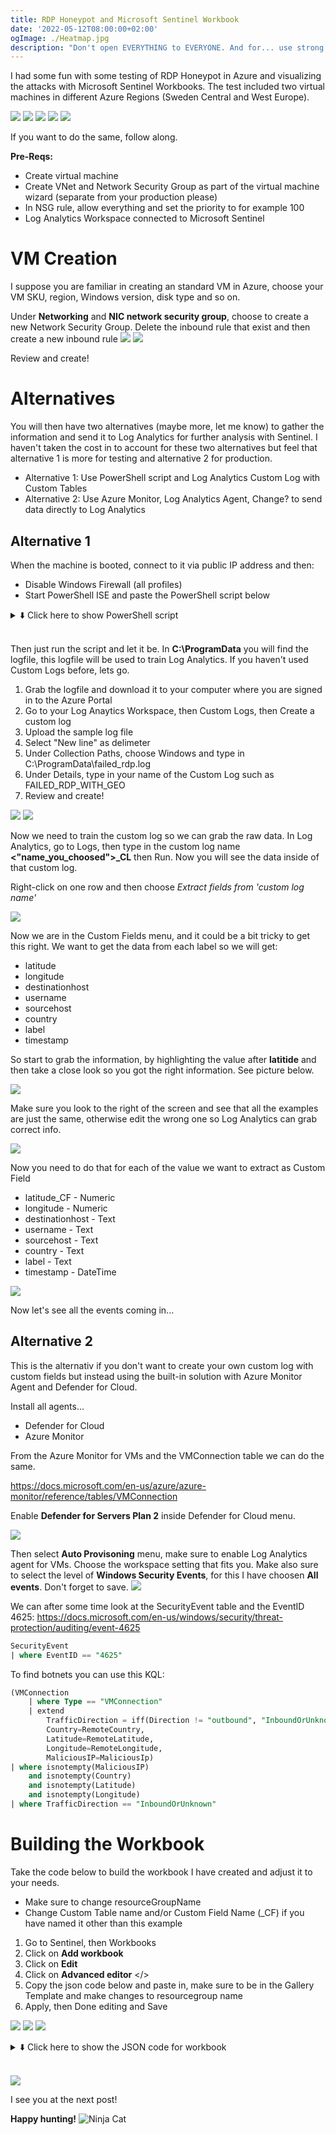 ```yaml
---
title: RDP Honeypot and Microsoft Sentinel Workbook
date: '2022-05-12T08:00:00+02:00'
ogImage: ./Heatmap.jpg
description: "Don't open EVERYTHING to EVERYONE. And for... use strong passwords."
---
```

I had some fun with some testing of RDP Honeypot in Azure and visualizing the attacks with Microsoft Sentinel Workbooks. The test included two virtual machines in different Azure Regions (Sweden Central and West Europe).

![](./Heatmap_1.jpg)
![](./Heatmap_2.jpg)
![](./Heatmap.jpg)
![](./Heatmap_3.jpg)
![](./Heatmap_4.jpg)

If you want to do the same, follow along.

**Pre-Reqs:**
- Create virtual machine
- Create VNet and Network Security Group as part of the virtual machine wizard (separate from your production please)
- In NSG rule, allow everything and set the priority to for example 100
- Log Analytics Workspace connected to Microsoft Sentinel

# VM Creation
I suppose you are familiar in creating an standard VM in Azure, choose your VM SKU, region, Windows version, disk type and so on.

Under **Networking** and **NIC network security group**, choose to create a new Network Security Group.
Delete the inbound rule that exist and then create a new inbound rule
![](./NSG-Create.jpg)
![](./NSG-Allow-All.jpg)

Review and create!

# Alternatives

You will then have two alternatives (maybe more, let me know) to gather the information and send it to Log Analytics for further analysis with Sentinel.
I haven't taken the cost in to account for these two alternatives but feel that alternative 1 is more for testing and alternative 2 for production.

* Alternative 1: Use PowerShell script and Log Analytics Custom Log with Custom Tables
* Alternative 2: Use Azure Monitor, Log Analytics Agent, Change? to send data directly to Log Analytics

## Alternative 1

When the machine is booted, connect to it via public IP address and then:
- Disable Windows Firewall (all profiles)
- Start PowerShell ISE and paste the PowerShell script below

<details>
  <summary>⬇️ Click here to show PowerShell script</summary>

```powershell
$LOGFILE_NAME = "failed_rdp.log"
$LOGFILE_PATH = "C:\ProgramData\$($LOGFILE_NAME)"

# This filter will be used to filter failed RDP events from Windows Event Viewer
$XMLFilter = @'
<QueryList> 
   <Query Id="0" Path="Security">
         <Select Path="Security">
              *[System[(EventID='4625')]]
          </Select>
    </Query>
</QueryList> 
'@

<#
    This function creates a bunch of sample log files that will be used to train the
    Extract feature in Log Analytics workspace. If you don't have enough log files to
    "train" it, it will fail to extract certain fields for some reason -_-.
    We can avoid including these fake records on our map by filtering out all logs with
    a destination host of "samplehost"
#>
Function write-Sample-Log() {
    "latitude:47.91542,longitude:-120.60306,destinationhost:samplehost,username:fakeuser,sourcehost:24.16.97.222,state:Washington,country:United States,label:United States - 24.16.97.222,timestamp:2021-10-26 03:28:29" | Out-File $LOGFILE_PATH -Append -Encoding utf8
    "latitude:-22.90906,longitude:-47.06455,destinationhost:samplehost,username:lnwbaq,sourcehost:20.195.228.49,state:Sao Paulo,country:Brazil,label:Brazil - 20.195.228.49,timestamp:2021-10-26 05:46:20" | Out-File $LOGFILE_PATH -Append -Encoding utf8
    "latitude:52.37022,longitude:4.89517,destinationhost:samplehost,username:CSNYDER,sourcehost:89.248.165.74,state:North Holland,country:Netherlands,label:Netherlands - 89.248.165.74,timestamp:2021-10-26 06:12:56" | Out-File $LOGFILE_PATH -Append -Encoding utf8
    "latitude:40.71455,longitude:-74.00714,destinationhost:samplehost,username:ADMINISTRATOR,sourcehost:72.45.247.218,state:New York,country:United States,label:United States - 72.45.247.218,timestamp:2021-10-26 10:44:07" | Out-File $LOGFILE_PATH -Append -Encoding utf8
    "latitude:33.99762,longitude:-6.84737,destinationhost:samplehost,username:AZUREUSER,sourcehost:102.50.242.216,state:Rabat-Salé-Kénitra,country:Morocco,label:Morocco - 102.50.242.216,timestamp:2021-10-26 11:03:13" | Out-File $LOGFILE_PATH -Append -Encoding utf8
    "latitude:-5.32558,longitude:100.28595,destinationhost:samplehost,username:Test,sourcehost:42.1.62.34,state:Penang,country:Malaysia,label:Malaysia - 42.1.62.34,timestamp:2021-10-26 11:04:45" | Out-File $LOGFILE_PATH -Append -Encoding utf8
    "latitude:41.05722,longitude:28.84926,destinationhost:samplehost,username:AZUREUSER,sourcehost:176.235.196.111,state:Istanbul,country:Turkey,label:Turkey - 176.235.196.111,timestamp:2021-10-26 11:50:47" | Out-File $LOGFILE_PATH -Append -Encoding utf8
    "latitude:55.87925,longitude:37.54691,destinationhost:samplehost,username:Test,sourcehost:87.251.67.98,state:null,country:Russia,label:Russia - 87.251.67.98,timestamp:2021-10-26 12:13:45" | Out-File $LOGFILE_PATH -Append -Encoding utf8
    "latitude:52.37018,longitude:4.87324,destinationhost:samplehost,username:AZUREUSER,sourcehost:20.86.161.127,state:North Holland,country:Netherlands,label:Netherlands - 20.86.161.127,timestamp:2021-10-26 12:33:46" | Out-File $LOGFILE_PATH -Append -Encoding utf8
    "latitude:17.49163,longitude:-88.18704,destinationhost:samplehost,username:Test,sourcehost:45.227.254.8,state:null,country:Belize,label:Belize - 45.227.254.8,timestamp:2021-10-26 13:13:25" | Out-File $LOGFILE_PATH -Append -Encoding utf8
    "latitude:-55.88802,longitude:37.65136,destinationhost:samplehost,username:Test,sourcehost:94.232.47.130,state:Central Federal District,country:Russia,label:Russia - 94.232.47.130,timestamp:2021-10-26 14:25:33" | Out-File $LOGFILE_PATH -Append -Encoding utf8
}

# This block of code will create the log file if it doesn't already exist
if ((Test-Path $LOGFILE_PATH) -eq $false) {
    New-Item -ItemType File -Path $LOGFILE_PATH
    write-Sample-Log
}

# Infinite Loop that keeps checking the Event Viewer logs.
while ($true)
{
    
    Start-Sleep -Seconds 1
    # This retrieves events from Windows EVent Viewer based on the filter
    $events = Get-WinEvent -FilterXml $XMLFilter -ErrorAction SilentlyContinue
    if ($Error) {
        #Write-Host "No Failed Logons found. Re-run script when a login has failed."
    }

    # Step through each event collected, get geolocation
    #    for the IP Address, and add new events to the custom log
    foreach ($event in $events) {


        # $event.properties[19] is the source IP address of the failed logon
        # This if-statement will proceed if the IP address exists (>= 5 is arbitrary, just saying if it's not empty)
        if ($event.properties[19].Value.Length -ge 5) {

            # Pick out fields from the event. These will be inserted into our new custom log
            $timestamp = $event.TimeCreated
            $year = $event.TimeCreated.Year

            $month = $event.TimeCreated.Month
            if ("$($event.TimeCreated.Month)".Length -eq 1) {
                $month = "0$($event.TimeCreated.Month)"
            }

            $day = $event.TimeCreated.Day
            if ("$($event.TimeCreated.Day)".Length -eq 1) {
                $day = "0$($event.TimeCreated.Day)"
            }
            
            $hour = $event.TimeCreated.Hour
            if ("$($event.TimeCreated.Hour)".Length -eq 1) {
                $hour = "0$($event.TimeCreated.Hour)"
            }

            $minute = $event.TimeCreated.Minute
            if ("$($event.TimeCreated.Minute)".Length -eq 1) {
                $minute = "0$($event.TimeCreated.Minute)"
            }


            $second = $event.TimeCreated.Second
            if ("$($event.TimeCreated.Second)".Length -eq 1) {
                $second = "0$($event.TimeCreated.Second)"
            }

            $timestamp = "$($year)-$($month)-$($day) $($hour):$($minute):$($second)"
            $eventId = $event.Id
            $destinationHost = $event.MachineName# Workstation Name (Destination)
            $username = $event.properties[5].Value # Account Name (Attempted Logon)
            $sourceHost = $event.properties[11].Value # Workstation Name (Source)
            $sourceIp = $event.properties[19].Value # IP Address
        

            # Get the current contents of the Log file!
            $log_contents = Get-Content -Path $LOGFILE_PATH

            # Do not write to the log file if the log already exists.
            if (-Not ($log_contents -match "$($timestamp)") -or ($log_contents.Length -eq 0)) {
            
                Start-Sleep -Seconds 1

                # Make web request to the IP-API
                $API_ENDPOINT = "http://ip-api.com/json/$($sourceIp)"
                $response = Invoke-WebRequest -UseBasicParsing -Uri $API_ENDPOINT

                # Pull Data from the API response, and store them in variables
                $responseData = $response.Content | ConvertFrom-Json
                $latitude = $responseData.lat
                $longitude = $responseData.lon
                $state_prov = $responseData.state_prov
                $country = $responseData.country
                if ($country -eq "") {$country -eq "null"}

                # Write all gathered data to the custom log file. It will look something like this:
                #
                "latitude:$($latitude),longitude:$($longitude),destinationhost:$($destinationHost),username:$($username),sourcehost:$($sourceIp),country:$($country),label:$($country) - $($sourceIp),timestamp:$($timestamp)" | Out-File $LOGFILE_PATH -Append -Encoding utf8

                Write-Host -BackgroundColor Black -ForegroundColor Magenta "latitude:$($latitude),longitude:$($longitude),destinationhost:$($destinationHost),username:$($username),sourcehost:$($sourceIp),label:$($country) - $($sourceIp),timestamp:$($timestamp)"
            }
            else {
                # Entry already exists in custom log file. Do nothing, optionally, remove the # from the line below for output
                # Write-Host "Event already exists in the custom log. Skipping." -ForegroundColor Gray -BackgroundColor Black
            }
        }
    }
}
```
</details>

</br>

Then just run the script and let it be.
In **C:\ProgramData** you will find the logfile, this logfile will be used to train Log Analytics. If you haven't used Custom Logs before, lets go.

1. Grab the logfile and download it to your computer where you are signed in to the Azure Portal
2. Go to your Log Anaytics Workspace, then Custom Logs, then Create a custom log
3. Upload the sample log file 
4. Select "New line" as delimeter
5. Under Collection Paths, choose Windows and type in C:\ProgramData\failed_rdp.log
6. Under Details, type in your name of the Custom Log such as FAILED_RDP_WITH_GEO
7. Review and create!

![](./CustomLogs.jpg)
![](./CustomLogs-upload.jpg)

Now we need to train the custom log so we can grab the raw data.
In Log Analytics, go to Logs, then type in the custom log name **<"name_you_choosed">_CL** then Run.
Now you will see the data inside of that custom log.

Right-click on one row and then choose *Extract fields from 'custom log name'*

![](./Extract_Raw_Data.jpg)

Now we are in the Custom Fields menu, and it could be a bit tricky to get this right.
We want to get the data from each label so we will get:
* latitude
* longitude
* destinationhost
* username
* sourcehost
* country
* label
* timestamp

So start to grab the information, by highlighting the value after **latitide** and then take a close look so you got the right information. See picture below.

![](./CustomFields.jpg)

Make sure you look to the right of the screen and see that all the examples are just the same, otherwise edit the wrong one so Log Analytics can grab correct info.

![](./CustomFields_edit.jpg)

Now you need to do that for each of the value we want to extract as Custom Field

* latitude_CF - Numeric
* longitude - Numeric
* destinationhost - Text
* username - Text
* sourcehost - Text
* country - Text
* label - Text
* timestamp - DateTime

![](./CustomFields_Raw.jpg)

Now let's see all the events coming in...

## Alternative 2

This is the alternativ if you don't want to create your own custom log with custom fields but instead using the built-in solution with Azure Monitor Agent and Defender for Cloud.

Install all agents...
- Defender for Cloud
- Azure Monitor

From the Azure Monitor for VMs and the VMConnection table we can do the same. 

https://docs.microsoft.com/en-us/azure/azure-monitor/reference/tables/VMConnection 

Enable **Defender for Servers Plan 2** inside Defender for Cloud menu.

![](./DefenderCloudVMProtect.jpg)

Then select **Auto Provisoning** menu, make sure to enable Log Analytics agent for VMs.
Choose the workspace setting that fits you. Make also sure to select the level of **Windows Security Events**, for this I have choosen **All events**. Don't forget to save.
![](./autoprovision.jpg)

We can after some time look at the SecurityEvent table and the EventID 4625:
https://docs.microsoft.com/en-us/windows/security/threat-protection/auditing/event-4625 

```sql
SecurityEvent 
| where EventID == "4625"
```

To find botnets you can use this KQL:
```sql
(VMConnection
    | where Type == "VMConnection"
    | extend
        TrafficDirection = iff(Direction != "outbound", "InboundOrUnknown", "Outbound"),
        Country=RemoteCountry,
        Latitude=RemoteLatitude,
        Longitude=RemoteLongitude,
        MaliciousIP=MaliciousIp)
| where isnotempty(MaliciousIP)
    and isnotempty(Country)
    and isnotempty(Latitude)
    and isnotempty(Longitude) 
| where TrafficDirection == "InboundOrUnknown"
```

# Building the Workbook
Take the code below to build the workbook I have created and adjust it to your needs.
* Make sure to change resourceGroupName
* Change Custom Table name and/or Custom Field Name (_CF) if you have named it other than this example

1. Go to Sentinel, then Workbooks 
2. Click on **Add workbook**
3. Click on **Edit**
4. Click on **Advanced editor** </>
5. Copy the json code below and paste in, make sure to be in the Gallery Template and make changes to resourcegroup name
6. Apply, then Done editing and Save

![](./Add_Workbook.jpg)
![](./Add_Workbook_1.jpg)
![](./Add_Workbook_2.jpg)

<details>
  <summary>⬇️ Click here to show the JSON code for workbook</summary>

```json
{
  "version": "Notebook/1.0",
  "items": [
    {
      "type": 1,
      "content": {
        "json": "## Honeypot RDP failed login\r\nHaving one server in West Europe (Amsterdam) and one server in Sweden Central (Gävle/Sandviken) and allowing entire Internet to connect to those servers, including ping.\r\n\r\n- Windows Firewall off\r\n- Network Security Group allowing ALL IN\r\n\r\nThis is not best practice...",
        "style": "warning"
      },
      "name": "text - 1"
    },
    {
      "type": 3,
      "content": {
        "version": "KqlItem/1.0",
        "query": "Resources\r\n    | where type =~ 'microsoft.compute/virtualmachines'\r\n    | where resourceGroup == \"rg-honeypot\"\r\n    | project vmId = tolower(tostring(id)), location, properties.extended.instanceView.powerState.displayStatus\r\n    | join (Resources\r\n        | where type =~ 'microsoft.network/networkinterfaces'\r\n        | mv-expand ipconfig=properties.ipConfigurations\r\n        | project vmId = tolower(tostring(properties.virtualMachine.id)), privateIp = ipconfig.properties.privateIPAddress, publicIpId = tostring(ipconfig.properties.publicIPAddress.id)\r\n        | join kind=leftouter (Resources\r\n            | where type =~ 'microsoft.network/publicipaddresses'\r\n            | project publicIpId = id, publicIp = properties.ipAddress\r\n        ) on publicIpId\r\n        | project-away publicIpId, publicIpId1\r\n        | summarize privateIps = make_list(privateIp), publicIps = make_list(publicIp) by vmId\r\n    ) on vmId\r\n    | project-away vmId1",
        "size": 4,
        "queryType": 1,
        "resourceType": "microsoft.resourcegraph/resources",
        "gridSettings": {
          "labelSettings": [
            {
              "columnId": "vmId",
              "label": "VM Name"
            },
            {
              "columnId": "location",
              "label": "Azure Region"
            },
            {
              "columnId": "properties_extended_instanceView_powerState_displayStatus",
              "label": "VM State"
            },
            {
              "columnId": "privateIps",
              "label": "Private IP"
            },
            {
              "columnId": "publicIps",
              "label": "Public IP"
            }
          ]
        }
      },
      "name": "query - 4"
    },
    {
      "type": 3,
      "content": {
        "version": "KqlItem/1.0",
        "query": "resources\r\n| where resourceGroup == \"rg-honeypot\"\r\n| where type == \"microsoft.compute/virtualmachines\"\r\n| summarize count() by location | project  location, total=count_| order by total desc \r\n",
        "size": 3,
        "queryType": 1,
        "resourceType": "microsoft.resourcegraph/resources",
        "visualization": "map",
        "mapSettings": {
          "locInfo": "AzureLoc",
          "locInfoColumn": "location",
          "sizeSettings": "total",
          "sizeAggregation": "Sum",
          "legendMetric": "total",
          "legendAggregation": "Sum",
          "itemColorSettings": {
            "nodeColorField": "total",
            "colorAggregation": "Sum",
            "type": "heatmap",
            "heatmapPalette": "greenRed"
          }
        }
      },
      "name": "query - 6"
    },
    {
      "type": 3,
      "content": {
        "version": "KqlItem/1.0",
        "query": "SecurityDetection\r\n| project AssociatedResource, AlertTitle, AlertSeverity, Description, RemediationSteps",
        "size": 4,
        "title": "Alerts",
        "timeContext": {
          "durationMs": 2592000000
        },
        "queryType": 0,
        "resourceType": "microsoft.operationalinsights/workspaces",
        "visualization": "table",
        "gridSettings": {
          "labelSettings": [
            {
              "columnId": "AssociatedResource",
              "label": "Resource"
            },
            {
              "columnId": "AlertTitle",
              "label": "Alert Title"
            },
            {
              "columnId": "AlertSeverity",
              "label": "Severity"
            },
            {
              "columnId": "Description",
              "label": "Description"
            },
            {
              "columnId": "RemediationSteps",
              "label": "Remediation Steps"
            }
          ]
        }
      },
      "name": "query - 9"
    },
    {
      "type": 3,
      "content": {
        "version": "KqlItem/1.0",
        "query": "Resources\r\n| where type =~ \"microsoft.network/networksecuritygroups\"\r\n| join kind=leftouter (ResourceContainers | where type=='microsoft.resources/subscriptions' | project SubcriptionName=name, subscriptionId) on subscriptionId\r\n| where resourceGroup == 'rg-honeypot'\r\n| mv-expand rules=properties.securityRules\r\n| extend direction = tostring(rules.properties.direction)\r\n| extend access = tostring(rules.properties.access)\r\n| extend priority = toint(rules.properties.priority)\r\n| extend destprefix = rules.properties.destinationAddressPrefix\r\n| extend destport = rules.properties.destinationPortRange\r\n| extend sourceprefix = rules.properties.sourceAddressPrefix\r\n| extend sourceport = rules.properties.sourcePortRange\r\n| project name, direction, access, priority, destprefix, destport, sourceprefix, sourceport",
        "size": 4,
        "title": "Network Security Group (NSG) Settings",
        "queryType": 1,
        "resourceType": "microsoft.resourcegraph/resources",
        "gridSettings": {
          "labelSettings": [
            {
              "columnId": "name",
              "label": "NSG Name"
            },
            {
              "columnId": "direction",
              "label": "Direction"
            },
            {
              "columnId": "access",
              "label": "Access"
            },
            {
              "columnId": "priority",
              "label": "Priority"
            },
            {
              "columnId": "destprefix",
              "label": "Destination Prefix"
            },
            {
              "columnId": "destport",
              "label": "Destination Port"
            },
            {
              "columnId": "sourceprefix",
              "label": "Source Prefix"
            },
            {
              "columnId": "sourceport",
              "label": "Source Port"
            }
          ]
        }
      },
      "name": "query - 5"
    },
    {
      "type": 12,
      "content": {
        "version": "NotebookGroup/1.0",
        "groupType": "editable",
        "items": [
          {
            "type": 3,
            "content": {
              "version": "KqlItem/1.0",
              "query": "FAILED_RDP_WITH_GEO_CL\r\n| where destinationhost_CF != \"samplehost\"\r\n| where username_CF != \"\"\r\n| where destinationhost_CF contains \"honeypot\"\r\n| summarize hit_count=count() by destinationhost_CF\r\n| render piechart",
              "size": 4,
              "timeContext": {
                "durationMs": 604800000
              },
              "queryType": 0,
              "resourceType": "microsoft.operationalinsights/workspaces",
              "mapSettings": {
                "locInfo": "LatLong",
                "sizeSettings": "hit_count",
                "sizeAggregation": "Sum",
                "legendMetric": "hit_count",
                "legendAggregation": "Sum",
                "itemColorSettings": {
                  "type": "heatmap",
                  "colorAggregation": "Sum",
                  "nodeColorField": "hit_count",
                  "heatmapPalette": "greenRed"
                }
              }
            },
            "name": "query - 4"
          },
          {
            "type": 3,
            "content": {
              "version": "KqlItem/1.0",
              "query": "FAILED_RDP_WITH_GEO_CL\r\n| project latitude_CF, longitude_CF, country_CF, destinationhost_CF\r\n| where destinationhost_CF != \"samplehost\"\r\n| where country_CF != \"\"\r\n| summarize event_count=count() by country_CF",
              "size": 3,
              "timeContext": {
                "durationMs": 604800000
              },
              "queryType": 0,
              "resourceType": "microsoft.operationalinsights/workspaces",
              "visualization": "map",
              "mapSettings": {
                "locInfo": "CountryRegion",
                "locInfoColumn": "country_CF",
                "latitude": "latitude_CF",
                "longitude": "longitude_CF",
                "sizeSettings": "event_count",
                "sizeAggregation": "Sum",
                "labelSettings": "country_CF",
                "legendMetric": "event_count",
                "legendAggregation": "Sum",
                "itemColorSettings": {
                  "nodeColorField": "event_count",
                  "colorAggregation": "Sum",
                  "type": "heatmap",
                  "heatmapPalette": "yellowOrangeRed"
                }
              }
            },
            "name": "query - 0"
          }
        ]
      },
      "name": "group - 5"
    },
    {
      "type": 1,
      "content": {
        "json": "### Most tried username to access the environment",
        "style": "info"
      },
      "name": "text - 3"
    },
    {
      "type": 3,
      "content": {
        "version": "KqlItem/1.0",
        "query": "FAILED_RDP_WITH_GEO_CL\r\n| where destinationhost_CF != \"samplehost\"\r\n| where username_CF != \"\"\r\n| summarize username_count=count() by username_CF",
        "size": 3,
        "timeContext": {
          "durationMs": 604800000
        },
        "queryType": 0,
        "resourceType": "microsoft.operationalinsights/workspaces",
        "visualization": "tiles",
        "tileSettings": {
          "titleContent": {
            "columnMatch": "username_CF",
            "formatter": 1
          },
          "leftContent": {
            "columnMatch": "username_count",
            "formatter": 12,
            "formatOptions": {
              "palette": "auto"
            },
            "numberFormat": {
              "unit": 17,
              "options": {
                "maximumSignificantDigits": 3,
                "maximumFractionDigits": 2
              }
            }
          },
          "showBorder": false,
          "sortCriteriaField": "username_count",
          "sortOrderField": 2
        }
      },
      "name": "query - 2"
    },
    {
      "type": 1,
      "content": {
        "json": "### Most tried ports to hack the environment",
        "style": "info"
      },
      "name": "text - 8"
    },
    {
      "type": 3,
      "content": {
        "version": "KqlItem/1.0",
        "query": "AzureNetworkAnalytics_CL\r\n//| project DestPort_d, L7Protocol_s, L4Protocol_s\r\n| where DestPort_d != \"\"\r\n| where L7Protocol_s != \"\"\r\n| summarize port_count=count() by DestPort_d, L7Protocol_s, L4Protocol_s",
        "size": 0,
        "timeContext": {
          "durationMs": 2592000000
        },
        "queryType": 0,
        "resourceType": "microsoft.operationalinsights/workspaces",
        "visualization": "tiles",
        "gridSettings": {
          "labelSettings": [
            {
              "columnId": "DestPort_d",
              "label": "Destination Port"
            },
            {
              "columnId": "L7Protocol_s",
              "label": "L7 Protocol"
            },
            {
              "columnId": "port_count",
              "label": "Count"
            }
          ]
        },
        "tileSettings": {
          "titleContent": {
            "columnMatch": "L7Protocol_s",
            "formatter": 1
          },
          "subtitleContent": {
            "columnMatch": "DestPort_d"
          },
          "leftContent": {
            "columnMatch": "port_count",
            "formatter": 12,
            "formatOptions": {
              "palette": "auto"
            },
            "numberFormat": {
              "unit": 17,
              "options": {
                "style": "decimal",
                "maximumFractionDigits": 2,
                "maximumSignificantDigits": 3
              }
            }
          },
          "showBorder": false,
          "sortCriteriaField": "port_count",
          "sortOrderField": 2
        },
        "graphSettings": {
          "type": 0
        }
      },
      "name": "query - 7"
    }
  ],
  "fallbackResourceIds": [
    "/subscriptions/555e8304-e581-4bb3-b2ad-9d55d69b5907/resourcegroups/rg-sentinel/providers/microsoft.operationalinsights/workspaces/thoorsentinel"
  ],
  "fromTemplateId": "sentinel-UserWorkbook",
  "$schema": "https://github.com/Microsoft/Application-Insights-Workbooks/blob/master/schema/workbook.json"
}
```
</details>

</br>

![](./Heatmap.jpg)

I see you at the next post!

**Happy hunting!**
![Ninja Cat](../../assets/ninja-cat.png)
